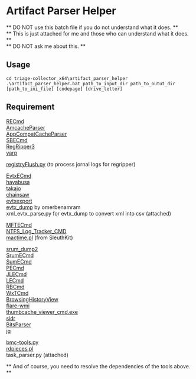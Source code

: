 # Artifact Parser Helper

** DO NOT use this batch file if you do not understand what it does. **  
** This is just attached for me and those who can understand what it does. **  
** DO NOT ask me about this. **  

## Usage
```
cd triage-collector_x64\artifact_parser_helper
.\artifact_parser_helper.bat path_to_input_dir path_to_outut_dir [path_to_ini_file] [codepage] [drive_letter]
```

## Requirement
[RECmd](https://ericzimmerman.github.io/)  
[AmcacheParser](https://ericzimmerman.github.io/)  
[AppCompatCacheParser](https://ericzimmerman.github.io/)  
[SBECmd](https://ericzimmerman.github.io/)  
[RegRipper3](https://github.com/keydet89/RegRipper3.0)  
[yarp](https://github.com/msuhanov/yarp)  
  
[registryFlush.py](https://github.com/Silv3rHorn/4n6_misc/blob/master/registryFlush.py) (to process jornal logs for regripper)  
  
[EvtxECmd](https://ericzimmerman.github.io/)  
[hayabusa](https://github.com/Yamato-Security/hayabusa)  
[takajo](https://github.com/Yamato-Security/takajo)  
[chainsaw](https://github.com/WithSecureLabs/chainsaw)  
[evtxexport](https://github.com/libyal/libevtx)  
[evtx_dump](https://github.com/omerbenamram/evtx) by omerbenamram  
xml_evtx_parse.py for evtx_dump to convert xml into csv (attached)  
  
[MFTECmd](https://ericzimmerman.github.io/)  
[NTFS_Log_Tracker_CMD](https://sites.google.com/site/forensicnote/ntfs-log-tracker)  
[mactime.pl](https://www.sleuthkit.org/) (from SleuthKit)  
  
[srum_dump2](https://github.com/MarkBaggett/srum-dump)  
[SrumECmd](https://ericzimmerman.github.io/)  
[SumECmd](https://ericzimmerman.github.io/)  
[PECmd](https://ericzimmerman.github.io/)  
[JLECmd](https://ericzimmerman.github.io/)  
[LECmd](https://ericzimmerman.github.io/)  
[RBCmd](https://ericzimmerman.github.io/)  
[WxTCmd](https://ericzimmerman.github.io/)  
[BrowsingHistoryView](https://www.nirsoft.net/utils/browsing_history_view.html)  
[flare-wmi](https://github.com/mandiant/flare-wmi)  
[thumbcache_viewer_cmd.exe](https://thumbcacheviewer.github.io/)  
[sidr](https://github.com/strozfriedberg/sidr)  
[BitsParser](https://github.com/digitalsleuth/BitsParser)  
[jq](https://jqlang.github.io/jq/)  
  
[bmc-tools.py](https://github.com/ANSSI-FR/bmc-tools)  
[rdpieces.pl](https://github.com/brimorlabs/rdpieces)  
task_parser.py (attached)  
  
** And of course, you need to resolve the dependencies of the tools above. **

